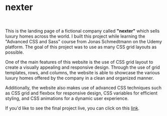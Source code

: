# nexter
<br/>
<p>This is the landing page of a fictional company called <strong>"nexter"</strong> which sells luxury homes across the world. I built this project while learning the "Advanced CSS and Sass" course from Jonas Schmedtmann on the Udemy platform. The goal of this project was to use as many CSS grid layouts as possible.</p>
<p>One of the main features of this website is the use of CSS grid layout to create a visually appealing and responsive design. Through the use of grid templates, rows, and columns, the website is able to showcase the various luxury homes offered by the company in a clean and organized manner.</p>
<p>Additionally, the website also makes use of advanced CSS techniques such as CSS grid and flexbox for responsive design, CSS variables for efficient styling, and CSS animations for a dynamic user experience.</p>
<p>If you'd like to see the final project live, you can click on this <a href="https://alekszemz.github.io/nexter/">link</a>.</p>
